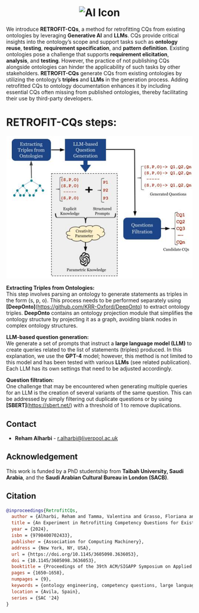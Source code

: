 <h1 align="center">
  <img src="https://drive.google.com/uc?export=view&id=1pnhdK95jl3iCJJnhY43iQSESD-gyvfIk" width="250" alt="AI Icon"/>
  <br/>
</h1>

We introduce **RETROFIT-CQs**, a method for retrofitting CQs from existing ontologies by leveraging **Generative AI** and **LLMs**. CQs provide critical insights into the ontology’s scope and support tasks such as **ontology reuse**, **testing**, **requirement specification**, and **pattern definition**. Existing ontologies pose a challenge that supports **requirement elicitation**, **analysis**, and **testing**. However, the practice of not publishing CQs alongside ontologies can hinder the applicability of such tasks by other stakeholders. **RETROFIT-CQs** generate CQs from existing ontologies by utilizing the ontology’s **triples** and **LLMs** in the generation process. Adding retrofitted CQs to ontology documentation enhances it by including essential CQs often missing from published ontologies, thereby facilitating their use by third-party developers.




# RETROFIT-CQs steps:
![Description of Image](assets/RetrofitCQs.jpg)

**Extracting Triples from Ontologies:**  
This step involves parsing an ontology to generate statements as triples in the form (s, p, o). This process needs to be performed separately using **[DeepOnto]**(https://github.com/KRR-Oxford/DeepOnto) to extract ontology triples. **DeepOnto** contains an ontology projection module that simplifies the ontology structure by projecting it as a graph, avoiding blank nodes in complex ontology structures.

**LLM-based question generation:**  
We generate a set of prompts that instruct a **large language model (LLM)** to create queries related to the list of statements (triples) produced. In this explanation, we use the **GPT-4** model; however, this method is not limited to this model and has been tested with various **LLMs** (see related publication). Each LLM has its own settings that need to be adjusted accordingly.

**Question filtration:**  
One challenge that may be encountered when generating multiple queries for an LLM is the creation of several variants of the same question. This can be addressed by simply filtering out duplicate questions or by using **[SBERT]**(https://sbert.net/) with a threshold of 1 to remove duplications.

## Contact
- **Reham Alharbi** - [r.alharbi@liverpool.ac.uk](mailto:r.alharbi@liverpool.ac.uk)  

## Acknowledgement
This work is funded by a PhD studentship from **Taibah University, Saudi Arabia**, and the **Saudi Arabian Cultural Bureau in London (SACB)**.

## Citation
```bibtex
@inproceedings{RetrofitCQs,
  author = {Alharbi, Reham and Tamma, Valentina and Grasso, Floriana and Payne, Terry},
  title = {An Experiment in Retrofitting Competency Questions for Existing Ontologies},
  year = {2024},
  isbn = {9798400702433},
  publisher = {Association for Computing Machinery},
  address = {New York, NY, USA},
  url = {https://doi.org/10.1145/3605098.3636053},
  doi = {10.1145/3605098.3636053},
  booktitle = {Proceedings of the 39th ACM/SIGAPP Symposium on Applied Computing},
  pages = {1650–1658},
  numpages = {9},
  keywords = {ontology engineering, competency questions, large language models},
  location = {Avila, Spain},
  series = {SAC '24}
}





